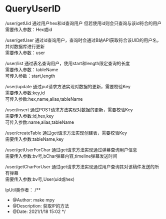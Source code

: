 # QueryUserID

/user/getUid 通过用户hex和id查询用户 但若使用id则会只查询与该id符合的用户  
需要传入参数：Hex或id  

/user/getUser 通过id查询用户，查询时会通过B站API获取符合该UID的用户名，并对数据库进行更新  
需要传入参数：user  

/user/list   通过表名查询用户，使用start和length限定查询的长度  
需要传入参数：tableName  
可传入参数：start,length  

/user/update 通过put请求方法实现对数据的更新，需要校验Key  
需要传入参数:key,id  
可传入参数:hex,name,alias,tableName  

/user/insert 通过POST请求方法实现对数据的更新，需要校验Key  
需要传入参数:id,hex,key  
可传入参数:name,alias,tableName  

/user/createTable 通过get请求方法实现创建表，需要校验Key  
需要传入参数:tableName,key  

/user/getUserForChar 通过get请求方法实现通过弹幕查询用户信息  
需要传入参数:bv号,bChar弹幕内容,timeline弹幕发送时间  

/user/getCharForUser 通过get请求方法实现通过用户查询其对该稿件发送的所有弹幕  
需要传入参数:bv号,User(uid或hex)  

IpUtil类作者：
/**
 * @Author: make mpy
 * @Description: 获取IP的方法
 * @Date: 2021/1/18 15:02
 */

